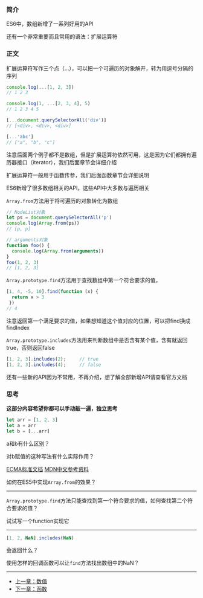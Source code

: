 ### 简介

ES6中，数组新增了一系列好用的API

还有一个非常重要而且常用的语法：扩展运算符

### 正文

扩展运算符写作三个点（...），可以把一个可遍历的对象解开，转为用逗号分隔的序列

```javascript
console.log(...[1, 2, 3])
// 1 2 3

console.log(1, ...[2, 3, 4], 5)
// 1 2 3 4 5

[...document.querySelectorAll('div')]
// [<div>, <div>, <div>]

[...'abc']
// ["a", "b", "c"]
```

注意后面两个例子都不是数组，但是扩展运算符依然可用，这是因为它们都拥有遍历器接口（iterator），我们后面章节会详细介绍

扩展运算符一般用于函数传参，我们后面函数章节会详细说明

ES6新增了很多数组相关的API，这些API中大多数与遍历相关

`Array.from`方法用于将可遍历的对象转化为数组

```javascript
// NodeList对象
let ps = document.querySelectorAll('p')
console.log(Array.from(ps))
// [p, p]

// arguments对象
function foo() {
  console.log(Array.from(arguments))
}
foo(1, 2, 3)
// [1, 2, 3]
```

`Array.prototype.find`方法用于查找数组中第一个符合要求的值，

```javascript
[1, 4, -5, 10].find(function (x) {
  return x > 3
 })
// 4
```

注意返回第一个满足要求的值，如果想知道这个值对应的位置，可以把find换成findIndex

`Array.prototype.includes`方法用来判断数组中是否含有某个值，含有就返回true，否则返回false

```javascript
[1, 2, 3].includes(2);     // true
[1, 2, 3].includes(4);     // false
```

还有一些新的API因为不常用，不再介绍，想了解全部新增API请查看官方文档

### 思考
**这部分内容希望你都可以手动敲一遍，独立思考**

```javascript
let arr = [1, 2, 3]
let a = arr
let b = [...arr]
```
a和b有什么区别？

对b赋值的这种写法有什么实际作用？

[ECMA标准文档](http://www.ecma-international.org/ecma-262/6.0/#sec-array-initializer) 
[MDN中文参考资料](https://developer.mozilla.org/zh-CN/docs/Web/JavaScript/Reference/Operators/Spread_operator)

如何在ES5中实现`Array.from`的效果？

---

`Array.prototype.find`方法只能查找到第一个符合要求的值，如何查找第二个符合要求的值？

试试写一个function实现它

---

```javascript
[1, 2, NaN].includes(NaN)
```

会返回什么？

使用怎样的回调函数可以让`find`方法找出数组中的NaN？

---

- [上一章：数值](number.md)
- [下一章：函数](function.md)
